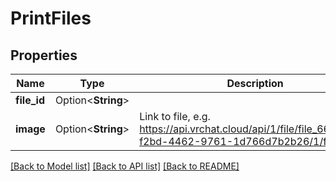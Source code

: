 # PrintFiles

## Properties

Name | Type | Description | Notes
------------ | ------------- | ------------- | -------------
**file_id** | Option<**String**> |  | [optional]
**image** | Option<**String**> | Link to file, e.g. https://api.vrchat.cloud/api/1/file/file_66fe782d-f2bd-4462-9761-1d766d7b2b26/1/file | [optional]

[[Back to Model list]](../README.md#documentation-for-models) [[Back to API list]](../README.md#documentation-for-api-endpoints) [[Back to README]](../README.md)


